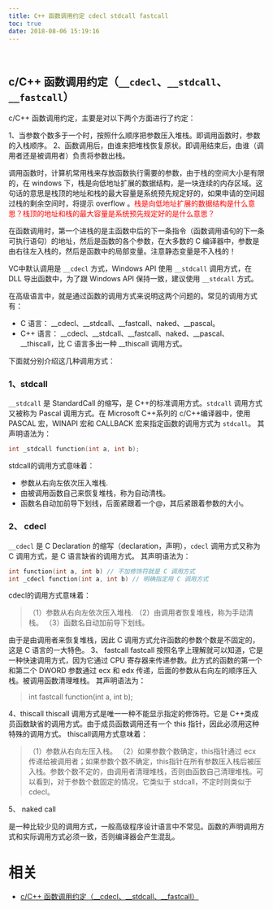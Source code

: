 ```yaml
---
title: C++ 函数调用约定 cdecl stdcall fastcall
toc: true
date: 2018-08-06 15:19:16
---
```

​

## c/C++ 函数调用约定（`__cdecl`、`__stdcall`、`__fastcall`）


c/C++ 函数调用约定，主要是对以下两个方面进行了约定：

1、当参数个数多于一个时，按照什么顺序把参数压入堆栈。即调用函数时，参数的入栈顺序。
2、函数调用后，由谁来把堆栈恢复原状。即调用结束后，由谁（调用者还是被调用者）负责将参数出栈。


调用函数时，计算机常用栈来存放函数执行需要的参数，由于栈的空间大小是有限的，在 windows 下，栈是向低地址扩展的数据结构，是一块连续的内存区域。这句话的意思是栈顶的地址和栈的最大容量是系统预先规定好的，如果申请的空间超过栈的剩余空间时，将提示 overflow 。<span style="color:red;">栈是向低地址扩展的数据结构是什么意思？栈顶的地址和栈的最大容量是系统预先规定好的是什么意思？</span>

​
在函数调用时，第一个进栈的是主函数中后的下一条指令（函数调用语句的下一条可执行语句）的地址，然后是函数的各个参数，在大多数的 C 编译器中，参数是由右往左入栈的，然后是函数中的局部变量。注意静态变量是不入栈的！

​VC中默认调用是 `__cdecl` 方式，Windows API 使用 `__stdcall` 调用方式，在 DLL 导出函数中，为了跟 Windows API 保持一致，建议使用 `__stdcall` 方式。


在高级语言中，就是通过函数的调用方式来说明这两个问题的。常见的调用方式有：

- C 语言： __cdecl、__stdcall、__fastcall、naked、__pascal。
- C++ 语言： __cdecl、__stdcall、__fastcall、naked、__pascal、__thiscall，比 C 语言多出一种 __thiscall 调用方式。


下面就分别介绍这几种调用方式：

### 1、stdcall

`__stdcall` 是 StandardCall 的缩写，是 C++的标准调用方式。`stdcall` 调用方式又被称为 Pascal 调用方式。在 Microsoft C++系列的 c/C++编译器中，使用 PASCAL 宏，WINAPI 宏和 CALLBACK 宏来指定函数的调用方式为 `stdcall`。
其声明语法为：

```cpp
int _stdcall function(int a, int b);
```

stdcall的调用方式意味着：

- 参数从右向左依次压入堆栈.
- 由被调用函数自己来恢复堆栈，称为自动清栈。
- 函数名自动加前导下划线，后面紧跟着一个@，其后紧跟着参数的大小。

### 2、 cdecl

`__cdecl` 是 C Declaration 的缩写（declaration，声明），`cdecl` 调用方式又称为 C 调用方式，是 C 语言缺省的调用方式。
其声明语法为：

```cpp
int function(int a, int b) // 不加修饰符就是 C 调用方式
int _cdecl function(int a, int b) // 明确指定用 C 调用方式
```

cdecl的调用方式意味着：

> （1）参数从右向左依次压入堆栈.
> （2）由调用者恢复堆栈，称为手动清栈。
> （3）函数名自动加前导下划线。

由于是由调用者来恢复堆栈，因此 C 调用方式允许函数的参数个数是不固定的，这是 C 语言的一大特色。
3、 fastcall
fastcall 按照名字上理解就可以知道，它是一种快速调用方式，因为它通过 CPU 寄存器来传递参数。此方式的函数的第一个和第二个 DWORD 参数通过 ecx 和 edx 传递，后面的参数从右向左的顺序压入栈。被调用函数清理堆栈。
其声明语法为：

> int fastcall function(int a, int b);

4、thiscall
thiscall 调用方式是唯一一种不能显示指定的修饰符。它是 C++类成员函数缺省的调用方式。由于成员函数调用还有一个 this 指针，因此必须用这种特殊的调用方式。
thiscall调用方式意味着：

> （1）参数从右向左压入栈。
> （2）如果参数个数确定，this指针通过 ecx 传递给被调用者；如果参数个数不确定，this指针在所有参数压入栈后被压入栈。参数个数不定的，由调用者清理堆栈，否则由函数自己清理堆栈。可以看到，对于参数个数固定的情况，它类似于 stdcall，不定时则类似于 cdecl。

5、 naked call

是一种比较少见的调用方式，一般高级程序设计语言中不常见。函数的声明调用方式和实际调用方式必须一致，否则编译器会产生混乱。



# 相关

- [c/C++ 函数调用约定（__cdecl、__stdcall、__fastcall）](https://blog.csdn.net/hellokandy/article/details/54603055)
